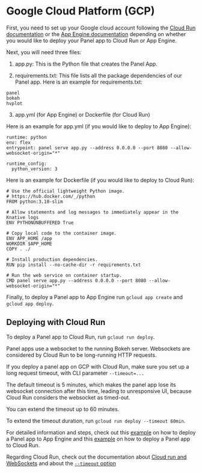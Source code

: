 # Google Cloud Platform (GCP)

First, you need to set up your Google cloud account following the [Cloud Run documentation](https://cloud.google.com/run/docs/quickstarts/build-and-deploy/python) or the [App Engine documentation](https://cloud.google.com/appengine/docs/standard/python3/quickstart) depending on whether you would like to deploy your Panel app to Cloud Run or App Engine.

Next, you will need three files:
1. app.py: This is the Python file that creates the Panel App.

2. requirements.txt: This file lists all the package dependencies of our Panel app. Here is an example for requirements.txt:

```
panel
bokeh
hvplot
```
3. app.yml (for App Engine) or Dockerfile (for Cloud Run)

Here is an example for app.yml (if you would like to deploy to App Engine):
```
runtime: python
env: flex
entrypoint: panel serve app.py --address 0.0.0.0 --port 8080 --allow-websocket-origin="*"

runtime_config:
  python_version: 3
```

Here is an example for Dockerfile (if you would like to deploy to Cloud Run):
```
# Use the official lightweight Python image.
# https://hub.docker.com/_/python
FROM python:3.10-slim

# Allow statements and log messages to immediately appear in the Knative logs
ENV PYTHONUNBUFFERED True

# Copy local code to the container image.
ENV APP_HOME /app
WORKDIR $APP_HOME
COPY . ./

# Install production dependencies.
RUN pip install --no-cache-dir -r requirements.txt

# Run the web service on container startup.
CMD panel serve app.py --address 0.0.0.0 --port 8080 --allow-websocket-origin="*"
```

Finally, to deploy a Panel app to App Engine run `gcloud app create` and `gcloud app deploy`.

## Deploying with Cloud Run

To deploy a Panel app to Cloud Run, run `gcloud run deploy`.

Panel apps use a websocket to the running Bokeh server. Websockets are considered by Cloud Run to be long-running HTTP requests.

If you deploy a panel app on GCP with Cloud Run, make sure you set up a long request timeout, with CLI parameter `--timeout=...`

The default timeout is 5 minutes, which makes the panel app lose its websocket connection after this time, leading to unresponsive UI, because Cloud Run considers the websocket as timed-out.

You can extend the timeout up to 60 minutes.

To extend the timeout duration, run `gcloud run deploy --timeout 60min`.

For detailed information and steps, check out this [example](https://towardsdatascience.com/deploy-a-python-visualization-panel-app-to-google-cloud-cafe558fe787?sk=98a75bd79e98cba241cc6711e6fc5be5) on how to deploy a Panel app to App Engine and this [example](https://towardsdatascience.com/deploy-a-python-visualization-panel-app-to-google-cloud-ii-416e487b44eb?sk=aac35055957ba95641a6947bbb436410) on how to deploy a Panel app to Cloud Run.

Regarding Cloud Run, check out the documentation about [Cloud run and WebSockets](https://cloud.google.com/run/docs/triggering/websockets) and about the [`--timeout` option](https://cloud.google.com/run/docs/configuring/request-timeout)
